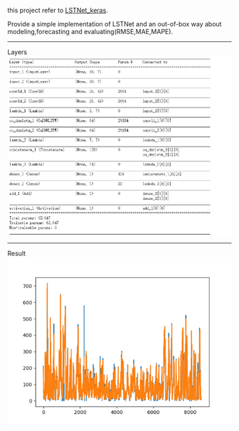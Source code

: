 this project refer to  [LSTNet_keras](https://github.com/Lorne0/LSTNet_keras).

Provide a simple implementation of LSTNet and an out-of-box way about modeling,forecasting and evaluating(RMSE,MAE,MAPE).

---
Layers
![Layers](./Layers.PNG)

---
Result
![perdiction result](./Result.png)
